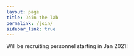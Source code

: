 ```yaml
---
layout: page
title: Join the lab
permalink: /join/
sidebar_link: true
---
```



Will be recruiting personnel starting in Jan 2021!